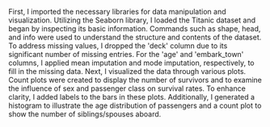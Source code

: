 First, I imported the necessary libraries for data manipulation and visualization. Utilizing the Seaborn library, I loaded the Titanic dataset and began by inspecting its basic information. 
Commands such as shape, head, and info were used to understand the structure and contents of the dataset.
To address missing values, I dropped the 'deck' column due to its significant number of missing entries. 
For the 'age' and 'embark_town' columns, I applied mean imputation and mode imputation, respectively, to fill in the missing data.
Next, I visualized the data through various plots. 
Count plots were created to display the number of survivors and to examine the influence of sex and passenger class on survival rates. 
To enhance clarity, I added labels to the bars in these plots. 
Additionally, I generated a histogram to illustrate the age distribution of passengers and a count plot to show the number of siblings/spouses aboard.
